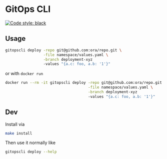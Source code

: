 # GitOps CLI
<a href="https://github.com/psf/black"><img alt="Code style: black" src="https://img.shields.io/badge/code%20style-black-000000.svg"></a>

## Usage
```bash
gitopscli deploy -repo git@github.com:ora/repo.git \
                 -file namespace/values.yaml \
                 -branch deployment-xyz 
                 -values "{a.c: foo, a.b: '1'}" 
```
or with `docker run`
```bash
docker run --rm -it gitopscli deploy -repo git@github.com:ora/repo.git \
                                     -file namespace/values.yaml \
                                     -branch deployment-xyz 
                                     -values "{a.c: foo, a.b: '1'}" 
```

## Dev
Install via

```bash
make install
```

Then use it normally like

```bash
gitopscli deploy --help
```
